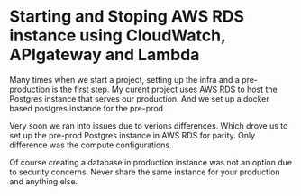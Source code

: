 # Starting and Stoping AWS RDS instance using CloudWatch, APIgateway and Lambda

Many times when we start a project, setting up the infra and a pre-production is the first step. My curent project uses AWS RDS to host the Postgres instance that serves our production. And we set up a docker based postgres instance for the pre-prod.

Very soon we ran into issues due to verions differences. Which drove us to set up the pre-prod Postgres instance in AWS RDS for parity. Only difference was the compute configurations.

Of course creating a database in production instance was not an option due to security concerns. Never share the same instance for your production and anything else.